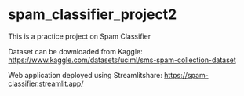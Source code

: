 ﻿# spam_classifier_project2
 
This is a practice project on Spam Classifier

Dataset can be downloaded from Kaggle: https://www.kaggle.com/datasets/uciml/sms-spam-collection-dataset

Web application deployed using Streamlitshare: https://spam-classifier.streamlit.app/
